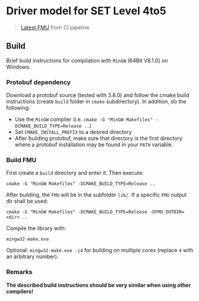 # Driver model for SET Level 4to5

> [Latest FMU](https://gitlab.sl4to5.de/deliverables/model/traffic-agents/ika-driver/-/jobs/artifacts/master/raw/lib/ikaDriverAgent.fmu?job=buildFMU) from CI pipeline

## Build
Brief build instructions for compilation with `MinGW` (64Bit V8.1.0) on Windows.  
### Protobuf dependency
Download a protobuf source (tested with 3.8.0) and follow the cmake build instructions (create `build` folder in `cmake` subdirectory). In addition, do the following:
* Use the `MinGW` compiler (i.e. `cmake -G "MinGW Makefiles" -DCMAKE_BUILD_TYPE=Release ..`)
* Set `CMAKE_INSTALL_PREFIX` to a desired directory 
* After building protobuf, make sure that directory is the first directory where a protobuf installation may be found in your `PATH` variable.
  
### Build FMU
First create a `build` directory and enter it. Then execute:
```
cmake -G "MinGW Makefiles" -DCMAKE_BUILD_TYPE=Release ..
```  

After building, the `FMU` will be in the subfolder `lib/`. If a specific `FMU` output dir shall be used:
```
cmake -G "MinGW Makefiles" -DCMAKE_BUILD_TYPE=Release -DFMU_OUTDIR=<dir> ..
```  

Compile the library with:
```
mingw32-make.exe
```
Optional: `mingw32-make.exe -j4` for building on multiple cores (replace `4` with an arbitrary number).

### Remarks
**The described build instructions should be very similar when using other compilers!**  
